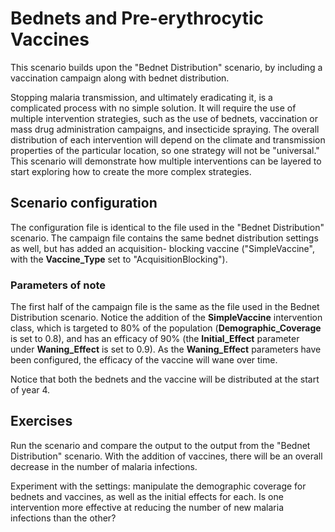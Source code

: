 # Bednets and Pre-erythrocytic Vaccines

This scenario builds upon the "Bednet Distribution" scenario, by including a vaccination campaign
along with bednet distribution.

Stopping malaria transmission, and ultimately eradicating it, is a complicated process with no
simple solution. It will require the use of multiple intervention strategies, such as the use
of bednets, vaccination or mass drug administration campaigns, and insecticide spraying. The overall
distribution of each intervention will depend on the climate and transmission properties of the
particular location, so one strategy will not be "universal."  This scenario will demonstrate how
multiple interventions can be layered to start exploring how to create the more complex strategies.


## Scenario configuration

The configuration file is identical to the file used in the "Bednet Distribution" scenario. The
campaign file contains the same bednet distribution settings as well, but has added  an acquisition-
blocking vaccine ("SimpleVaccine", with the **Vaccine_Type** set to "AcquisitionBlocking").


### Parameters of note

The first half of the campaign file is the same as the file used in the Bednet Distribution
scenario.  Notice the addition of the **SimpleVaccine** intervention class, which is targeted to
80% of the population (**Demographic_Coverage** is set to 0.8), and has an efficacy of 90%
(the **Initial_Effect** parameter under **Waning_Effect** is set to 0.9). As the **Waning_Effect**
parameters have been configured, the efficacy of the vaccine will wane over time.

Notice that both the bednets and the vaccine will be distributed at the start of year 4.



## Exercises

Run the scenario and compare the output to the output from the "Bednet Distribution" scenario. With
the addition of vaccines, there will be an overall decrease in the number of malaria infections.

Experiment with the settings: manipulate the demographic coverage for bednets and vaccines, as well
as the initial effects for each.  Is one intervention more effective at reducing the number of
new malaria infections than the other?